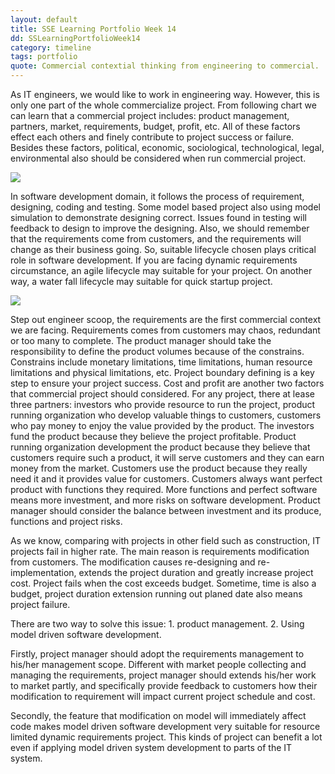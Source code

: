 ```yaml
---
layout: default
title: SSE Learning Portfolio Week 14
dd: SSLearningPortfolioWeek14
category: timeline
tags: portfolio
quote: Commercial contextial thinking from engineering to commercial.
---
```


As IT engineers, we would like to work in engineering way. However, this is only one part of the whole commercialize project. From following chart we can learn that a commercial project includes: product management, partners, market, requirements, budget, profit, etc. All of these factors effect each others and finely contribute to project success or failure. Besides these factors, political, economic, sociological, technological, legal, environmental also should be considered when run commercial project. 
  
<img src="../img/post/chart3.png">

In software development domain, it follows the process of requirement, designing, coding and testing. Some model based project also using model simulation to demonstrate designing correct. Issues found in testing will feedback to design to improve the designing. Also, we should remember that the requirements come from customers, and the requirements will change as their business going. So, suitable lifecycle chosen plays critical role in software development. If you are facing dynamic requirements circumstance, an agile lifecycle may suitable for your project. On another way, a water fall lifecycle may suitable for quick startup project. 

<img src="../img/post/chart4.png">

Step out engineer scoop, the requirements are the first commercial context we are facing. Requirements comes from customers may chaos, redundant or too many to complete. The product manager should take the responsibility to define the product volumes because of the constrains. Constrains include monetary limitations, time limitations, human resource limitations and physical limitations, etc. Project boundary defining is a key step to ensure  your project success. Cost and profit are another two factors that commercial project should considered. For any project, there at lease three partners: investors who provide resource to run the project, product running organization who develop valuable things to customers, customers who pay money to enjoy the value provided by the product. The investors fund the product because they believe the project profitable. Product running organization development the product because they believe that customers require such a product, it will serve customers and they can earn money from the market. Customers use the product because they really need it and it provides value for customers. Customers always want perfect product with functions they required. More functions and perfect software means more investment, and more risks on software development. Product manager should consider the balance between investment and its produce, functions and project risks. 

As we know, comparing with projects in other field such as construction, IT projects fail in higher rate. The main reason is  requirements modification from customers. The modification causes re-designing and re-implementation, extends the project duration and greatly increase project cost. Project fails when the cost exceeds budget. Sometime, time is also a budget, project duration extension running out planed date also means project failure. 

There are two way to solve this issue: 1. product management. 2. Using model driven software development. 

Firstly, project manager should adopt the requirements management to his/her management scope. Different with market people collecting and managing the requirements, project manager should extends his/her work to market partly, and specifically provide feedback to customers how their modification to requirement will impact current project schedule and cost.

Secondly, the feature that modification on model will immediately affect code makes model driven software development very suitable for resource limited dynamic requirements project. This kinds of project can benefit a lot even if applying model driven system development to parts of the IT system. 

